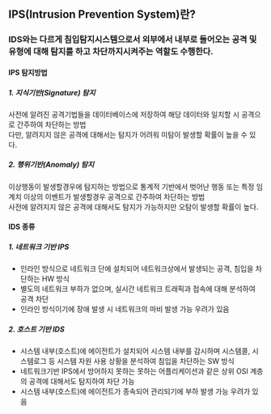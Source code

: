## IPS(Intrusion Prevention System)란?
### IDS와는 다르게 침입탐지시스템으로서 외부에서 내부로 들어오는 공격 및 유형에 대해 탐지를 하고 차단까지시켜주는 역할도 수행한다.

#### IPS 탐지방법
##### 1. 지식기반(Signature) 탐지
사전에 알려진 공격기법들을 데이터베이스에 저장하여 해당 데이터와 일치할 시 공격으로 간주하여 차단하는 방법  
다만, 알려지지 않은 공격에 대해서는 탐지가 어려워 미탐이 발생할 확률이 높을 수 있다.

##### 2. 행위기반(Anomaly) 탐지
이상행동이 발생할경우에 탐지하는 방법으로 통계적 기반에서 벗어난 행동 또는 특정 임계치 이상의 이벤트가 발생할경우 공격으로 간주하여 차단하는 방법  
사전에 알려지지 않은 공격에 대해서도 탐지가 가능하지만 오탐이 발생할 확률이 높다.

#### IDS 종류
##### 1. 네트워크 기반 IPS
- 인라인 방식으로 네트워크 단에 설치되어 네트워크상에서 발생되는 공격, 침입을 차단하는 HW 방식  
- 별도의 네트워크 부하가 없으며, 실시간 네트워크 트래픽과 접속에 대해 분석하여 공격 차단    
- 인라인 방식이기에 장애 발생 시 네트워크의 마비 발생 가능 우려가 있음  

##### 2. 호스트 기반 IDS
- 시스템 내부(호스트)에 에이전트가 설치되어 시스템 내부를 감시하며 시스템콜, 시스템로그 등 시스템 자원 사용 상황을 분석하여 침입을 차단하는 SW 방식  
- 네트워크기반 IPS에서 방어하지 못하는 못하는 어플리케이션과 같은 상위 OSI 계층의 공격에 대해서도 탐지하여 차단 가능  
- 시스템 내부(호스트)에 에이전트가 종속되어 관리되기에 부하 발생 가능 우려가 있음  
